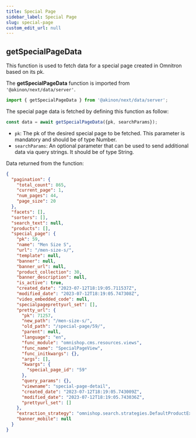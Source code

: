 ```yaml
---
title: Special Page
sidebar_label: Special Page
slug: special-page
custom_edit_url: null
---
```


## getSpecialPageData

This function is used to fetch data for a special page created in Omnitron based on its pk.

The **getSpecialPageData** function is imported from `'@akinon/next/data/server'`.

```javascript
import { getSpecialPageData } from '@akinon/next/data/server';
```

The special page data is fetched by defining this function as follow:

```javascript
const data = await getSpecialPageData({pk, searchParams});
```

-   `pk`: The pk of the desired special page to be fetched. This parameter is mandatory and should be of type Number.
-   `searchParams`: An optional parameter that can be used to send additional data via query strings. It should be of type String.

Data returned from the function:

```json
{
  "pagination": {
    "total_count": 865,
    "current_page": 1,
    "num_pages": 44,
    "page_size": 20
  },
  "facets": [],
  "sorters": [],
  "search_text": null,
  "products": [],
  "special_page": {
    "pk": 59,
    "name": "Men Size S",
    "url": "/men-size-s/",
    "template": null,
    "banner": null,
    "banner_url": null,
    "product_collection": 30,
    "banner_description": null,
    "is_active": true,
    "created_date": "2023-07-12T18:19:05.711537Z",
    "modified_date": "2023-07-12T18:19:05.747308Z",
    "video_embedded_code": null,
    "specialpageprettyurl_set": [],
    "pretty_url": {
      "pk": 71257,
      "new_path": "/men-size-s/",
      "old_path": "/special-page/59/",
      "parent": null,
      "language": "en",
      "func_module": "omnishop.cms.resources.views",
      "func_name": "SpecialPageView",
      "func_initkwargs": {},
      "args": [],
      "kwargs": {
        "special_page_id": "59"
      },
      "query_params": {},
      "viewname": "special-page-detail",
      "created_date": "2023-07-12T18:19:05.743009Z",
      "modified_date": "2023-07-12T18:19:05.743036Z",
      "prettyurl_set": []
    },
    "extraction_strategy": "omnishop.search.strategies.DefaultProductExtractionStrategy",
    "banner_mobile": null
  }
}

```